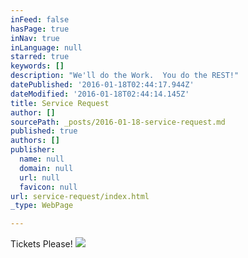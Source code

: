```yaml
---
inFeed: false
hasPage: true
inNav: true
inLanguage: null
starred: true
keywords: []
description: "We'll do the Work.  You do the REST!"
datePublished: '2016-01-18T02:44:17.944Z'
dateModified: '2016-01-18T02:44:14.145Z'
title: Service Request
author: []
sourcePath: _posts/2016-01-18-service-request.md
published: true
authors: []
publisher:
  name: null
  domain: null
  url: null
  favicon: null
url: service-request/index.html
_type: WebPage

---
```

Tickets Please!
![](https://the-grid-user-content.s3-us-west-2.amazonaws.com/0b863e0b-36eb-4571-a24b-a4548e8c9cec.png)